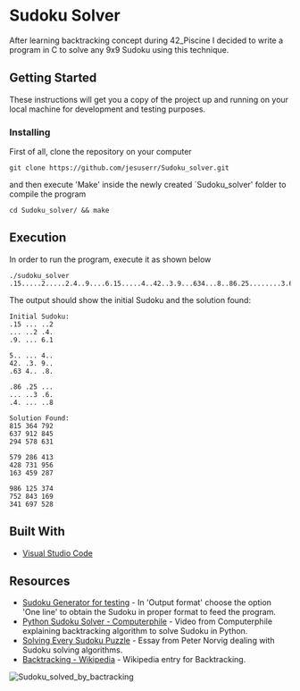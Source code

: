 # Sudoku Solver

After learning backtracking concept during 42_Piscine I decided to write a program in C to solve any 9x9 Sudoku using this technique.

## Getting Started

These instructions will get you a copy of the project up and running on your local machine for development and testing purposes.

### Installing

First of all, clone the repository on your computer

```
git clone https://github.com/jesuserr/Sudoku_solver.git
```

and then execute 'Make' inside the newly created ´Sudoku_solver' folder to compile the program

```
cd Sudoku_solver/ && make
```

## Execution

In order to run the program, execute it as shown below

```
./sudoku_solver .15.....2.....2.4..9....6.15.....4..42..3.9...634...8..86.25........3.6..4......8
```

The output should show the initial Sudoku and the solution found:

```
Initial Sudoku:
.15 ... ..2 
... ..2 .4. 
.9. ... 6.1 

5.. ... 4.. 
42. .3. 9.. 
.63 4.. .8. 

.86 .25 ... 
... ..3 .6. 
.4. ... ..8 

Solution Found:
815 364 792 
637 912 845 
294 578 631 

579 286 413 
428 731 956 
163 459 287 

986 125 374 
752 843 169 
341 697 528 
```

## Built With

* [Visual Studio Code](https://code.visualstudio.com/)

## Resources

* [Sudoku Generator for testing](https://qqwing.com/generate.html) - In 'Output format' choose the option 'One line' to obtain the Sudoku in proper format to feed the program.
* [Python Sudoku Solver - Computerphile](https://www.youtube.com/watch?v=G_UYXzGuqvM) - Video from Computerphile explaining backtracking algorithm to solve Sudoku in Python.
* [Solving Every Sudoku Puzzle](http://norvig.com/sudoku.html) - Essay from Peter Norvig dealing with Sudoku solving algorithms.
* [Backtracking - Wikipedia](https://en.wikipedia.org/wiki/Backtracking) - Wikipedia entry for Backtracking.

![Sudoku_solved_by_bactracking](https://github.com/jesuserr/Sudoku_solver/assets/118769872/2d404260-0184-4ec8-a5b2-1dbde28feb9c)
